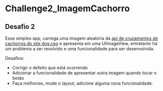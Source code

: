 # Challenge2_ImagemCachorro
## Desafio 2 
Esse simples app, carrega uma imagem aleatória da [api de cruzamentos de cachorros do site dog.ceo](https://dog.ceo/) e apresenta em uma UIImageView, entretanto há um problema a ser resolvido e uma funcionalidade para ser desenvolvida.

Desafios:
- Corrigir o defeito que está ocorrendo
- Adicionar a funcionalidade de apresentar outra imagem quando tocar o botão
- Faça melhorias, mude o layout, adicione alguma nova funcionalidade.

